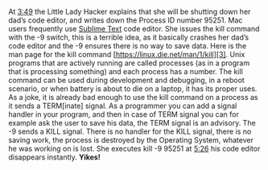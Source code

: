 At [3:49][1] the Little Lady Hacker explains that she will be shutting down
her dad’s code editor, and writes down the Process ID number 95251. Mac
users frequently use [Sublime Text][2] code editor. She issues the kill
command with the \-9 switch, this is a terrible idea, as it basically
crashes her dad’s code editor and the \-9 ensures there is no way to save
data. Here is the man page for the kill command
[https://linux.die.net/man/1/kill][3]. Unix programs that are actively
running are called processes (as in a program that is processing something)
and each process has a number. The kill command can be used during
development and debugging, in a reboot scenario, or when battery is about
to die on a laptop, it has its proper uses. As a joke, it is already bad
enough to use the kill command on a process as it sends a TERM\[inate\]
signal. As a programmer you can add a signal handler in your program, and
then in case of TERM signal you can for example ask the user to save his
data, the TERM signal is an advisory. The -9 sends a KILL signal. There is
no handler for the KILL signal, there is no saving work, the process is
destroyed by the Operating System, whatever he was working on is lost. She
executes kill -9 95251 at [5:26][4] his code editor disappears instantly.
**Yikes!**

[1]: https://youtu.be/W76o_iG7Y7g?t=229
[2]: https://www.sublimetext.com/
[3]: https://linux.die.net/man/1/kill
[4]: https://youtu.be/W76o_iG7Y7g?t=326